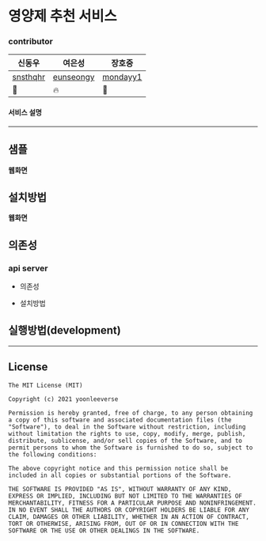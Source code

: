 # 영양제 추천 서비스
### contributor
|신동우|여은성|장호중|
|------|---|---|
| [snsthqhr](https://github.com/snsthqhr)              |      [eunseongy](https://github.com/eunseongy)         |   [mondayy1](https://github.com/mondayy1)      |
| 🌴                                               | 🔥                                               | 📖                                               |



#### 서비스 설명

-----
## 샘플
**웹화면**

## 설치방법
**웹화면**

## 의존성

### api server
*  의존성

* 설치방법

## 실행방법(development)

----
## License
```
The MIT License (MIT)

Copyright (c) 2021 yoonleeverse

Permission is hereby granted, free of charge, to any person obtaining a copy of this software and associated documentation files (the "Software"), to deal in the Software without restriction, including without limitation the rights to use, copy, modify, merge, publish, distribute, sublicense, and/or sell copies of the Software, and to permit persons to whom the Software is furnished to do so, subject to the following conditions:

The above copyright notice and this permission notice shall be included in all copies or substantial portions of the Software.

THE SOFTWARE IS PROVIDED "AS IS", WITHOUT WARRANTY OF ANY KIND, EXPRESS OR IMPLIED, INCLUDING BUT NOT LIMITED TO THE WARRANTIES OF MERCHANTABILITY, FITNESS FOR A PARTICULAR PURPOSE AND NONINFRINGEMENT. IN NO EVENT SHALL THE AUTHORS OR COPYRIGHT HOLDERS BE LIABLE FOR ANY CLAIM, DAMAGES OR OTHER LIABILITY, WHETHER IN AN ACTION OF CONTRACT, TORT OR OTHERWISE, ARISING FROM, OUT OF OR IN CONNECTION WITH THE SOFTWARE OR THE USE OR OTHER DEALINGS IN THE SOFTWARE.

```
